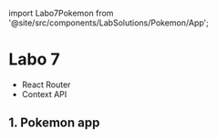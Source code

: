 import Labo7Pokemon from '@site/src/components/LabSolutions/Pokemon/App';


# Labo 7

- React Router
- Context API

## 1. Pokemon app

<Labo7Pokemon/>